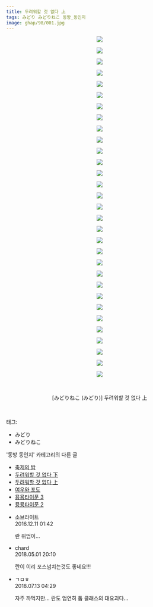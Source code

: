 ```yaml
---
title: 두려워할 것 없다 上
tags: みどり みどりねこ 동방_동인지
image: ghap/98/001.jpg
---
```

<div class="article">
<p style="text-align: center; clear: none; float: none;"><img src="{{ site.nasurl }}/ghap/98/001.jpg"/></p>
<p style="text-align: center; clear: none; float: none;"><img src="{{ site.nasurl }}/ghap/98/002.png"/></p>
<p style="text-align: center; clear: none; float: none;"><img src="{{ site.nasurl }}/ghap/98/003.png"/></p>
<p style="text-align: center; clear: none; float: none;"><img src="{{ site.nasurl }}/ghap/98/004.png"/></p>
<p style="text-align: center; clear: none; float: none;"><img src="{{ site.nasurl }}/ghap/98/005.png"/></p>
<p style="text-align: center; clear: none; float: none;"><img src="{{ site.nasurl }}/ghap/98/006.png"/></p>
<p style="text-align: center; clear: none; float: none;"><img src="{{ site.nasurl }}/ghap/98/007.png"/></p>
<p style="text-align: center; clear: none; float: none;"><img src="{{ site.nasurl }}/ghap/98/008.png"/></p>
<p style="text-align: center; clear: none; float: none;"><img src="{{ site.nasurl }}/ghap/98/009.png"/></p>
<p style="text-align: center; clear: none; float: none;"><img src="{{ site.nasurl }}/ghap/98/010.png"/></p>
<p style="text-align: center; clear: none; float: none;"><img src="{{ site.nasurl }}/ghap/98/011.png"/></p>
<p style="text-align: center; clear: none; float: none;"><img src="{{ site.nasurl }}/ghap/98/012.png"/></p>
<p style="text-align: center; clear: none; float: none;"><img src="{{ site.nasurl }}/ghap/98/013.png"/></p>
<p style="text-align: center; clear: none; float: none;"><img src="{{ site.nasurl }}/ghap/98/014.png"/></p>
<p style="text-align: center; clear: none; float: none;"><img src="{{ site.nasurl }}/ghap/98/015.png"/></p>
<p style="text-align: center; clear: none; float: none;"><img src="{{ site.nasurl }}/ghap/98/016.png"/></p>
<p style="text-align: center; clear: none; float: none;"><img src="{{ site.nasurl }}/ghap/98/017.png"/></p>
<p style="text-align: center; clear: none; float: none;"><img src="{{ site.nasurl }}/ghap/98/018.png"/></p>
<p style="text-align: center; clear: none; float: none;"><img src="{{ site.nasurl }}/ghap/98/019.png"/></p>
<p style="text-align: center; clear: none; float: none;"><img src="{{ site.nasurl }}/ghap/98/020.png"/></p>
<p style="text-align: center; clear: none; float: none;"><img src="{{ site.nasurl }}/ghap/98/021.png"/></p>
<p style="text-align: center; clear: none; float: none;"><img src="{{ site.nasurl }}/ghap/98/022.png"/></p>
<p style="text-align: center; clear: none; float: none;"><img src="{{ site.nasurl }}/ghap/98/023.png"/></p>
<p style="text-align: center; clear: none; float: none;"><img src="{{ site.nasurl }}/ghap/98/024.png"/></p>
<p style="text-align: center; clear: none; float: none;"><img src="{{ site.nasurl }}/ghap/98/025.png"/></p>
<p style="text-align: center; clear: none; float: none;"><img src="{{ site.nasurl }}/ghap/98/026.png"/></p>
<p style="text-align: center; clear: none; float: none;"><img src="{{ site.nasurl }}/ghap/98/027.png"/></p>
<p style="text-align: center; clear: none; float: none;"><img src="{{ site.nasurl }}/ghap/98/028.png"/></p>
<p style="text-align: center; clear: none; float: none;"><img src="{{ site.nasurl }}/ghap/98/029.png"/></p>
<p style="text-align: center; clear: none; float: none;"><img src="{{ site.nasurl }}/ghap/98/030.png"/></p>
<p style="text-align: center; clear: none; float: none;"><img src="{{ site.nasurl }}/ghap/98/031.jpg"/></p>
<p style="text-align: center; clear: none; float: none;"><br/></p>
<p style="text-align: center; clear: none; float: none;">[みどりねこ (みどり)] 두려워할 것 없다 上</p>
<p><br/></p>
</div><div class="tagTrail">
<p>태그: </p>
<ul>
<li>みどり</li>
<li>みどりねこ</li>
</ul>
</div><div class="another">
<p>'동방 동인지' 카테고리의 다른 글</p>
<ul>
<li><a href="/2016-06-16-ghap_100">축제의 밤</a></li>
<li><a href="/2016-06-16-ghap_99">두려워할 것 없다 下</a></li>
<li><a href="/2016-06-16-ghap_98">두려워할 것 없다 上</a></li>
<li><a href="/2016-06-16-ghap_97">여우와 포도</a></li>
<li><a href="/2016-06-16-ghap_96">묭묭타이푼 3</a></li>
<li><a href="/2016-06-16-ghap_95">묭묭타이푼 2</a></li>
</ul>
</div><div class="cb_module cb_fluid">
<div class="cb_wrt cb_profile">
<div class="comment">
<ul>
<li class="cb_thumb_off" id="comment14866874">
<div class="cb_comment_area">
<div class="cb_info_area">
<div class="cb_section">
<span class="cb_nick_name">소브라이트</span>
</div>
<div class="cb_section">
<span class="cb_date">2016.12.11 01:42 </span>
</div>
</div>
<div class="cb_dsc_comment">
<p class="cb_dsc">
											란 위엄이...
										</p>
</div>
</div></li>
<li class="cb_thumb_off" id="comment15248311">
<div class="cb_comment_area">
<div class="cb_info_area">
<div class="cb_section">
<span class="cb_nick_name">chard</span>
</div>
<div class="cb_section">
<span class="cb_date">2018.05.01 20:10 </span>
</div>
</div>
<div class="cb_dsc_comment">
<p class="cb_dsc">
											란이 이리 포스넘치는것도 좋네요!!!
										</p>
</div>
</div></li>
<li class="cb_thumb_off" id="comment15285171">
<div class="cb_comment_area">
<div class="cb_info_area">
<div class="cb_section">
<span class="cb_nick_name">ㄱㅁㅎ</span>
</div>
<div class="cb_section">
<span class="cb_date">2018.07.13 04:29 </span>
</div>
</div>
<div class="cb_dsc_comment">
<p class="cb_dsc">
											자주 까먹지만... 란도 엄연히 톱 클래스의 대요괴다...
										</p>
</div>
</div></li>
</ul>
</div>
</div><!-- commentList close -->
</div>